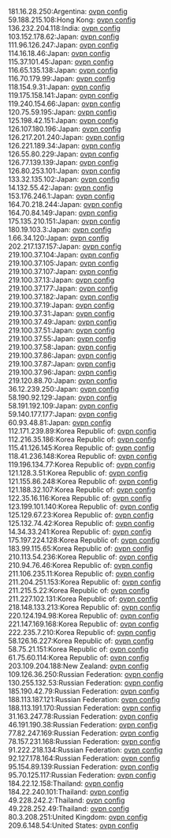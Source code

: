 181.16.28.250:Argentina: [ovpn config](vpn/181_16_28_250.ovpn)  
59.188.215.108:Hong Kong: [ovpn config](vpn/59_188_215_108.ovpn)  
136.232.204.118:India: [ovpn config](vpn/136_232_204_118.ovpn)  
103.152.178.62:Japan: [ovpn config](vpn/103_152_178_62.ovpn)  
111.96.126.247:Japan: [ovpn config](vpn/111_96_126_247.ovpn)  
114.16.18.46:Japan: [ovpn config](vpn/114_16_18_46.ovpn)  
115.37.101.45:Japan: [ovpn config](vpn/115_37_101_45.ovpn)  
116.65.135.138:Japan: [ovpn config](vpn/116_65_135_138.ovpn)  
116.70.179.99:Japan: [ovpn config](vpn/116_70_179_99.ovpn)  
118.154.9.31:Japan: [ovpn config](vpn/118_154_9_31.ovpn)  
119.175.158.141:Japan: [ovpn config](vpn/119_175_158_141.ovpn)  
119.240.154.66:Japan: [ovpn config](vpn/119_240_154_66.ovpn)  
120.75.59.195:Japan: [ovpn config](vpn/120_75_59_195.ovpn)  
125.198.42.151:Japan: [ovpn config](vpn/125_198_42_151.ovpn)  
126.107.180.196:Japan: [ovpn config](vpn/126_107_180_196.ovpn)  
126.217.201.240:Japan: [ovpn config](vpn/126_217_201_240.ovpn)  
126.221.189.34:Japan: [ovpn config](vpn/126_221_189_34.ovpn)  
126.55.80.229:Japan: [ovpn config](vpn/126_55_80_229.ovpn)  
126.77.139.139:Japan: [ovpn config](vpn/126_77_139_139.ovpn)  
126.80.253.101:Japan: [ovpn config](vpn/126_80_253_101.ovpn)  
133.32.135.102:Japan: [ovpn config](vpn/133_32_135_102.ovpn)  
14.132.55.42:Japan: [ovpn config](vpn/14_132_55_42.ovpn)  
153.176.246.1:Japan: [ovpn config](vpn/153_176_246_1.ovpn)  
164.70.218.244:Japan: [ovpn config](vpn/164_70_218_244.ovpn)  
164.70.84.149:Japan: [ovpn config](vpn/164_70_84_149.ovpn)  
175.135.210.151:Japan: [ovpn config](vpn/175_135_210_151.ovpn)  
180.19.103.3:Japan: [ovpn config](vpn/180_19_103_3.ovpn)  
1.66.34.120:Japan: [ovpn config](vpn/1_66_34_120.ovpn)  
202.217.137.157:Japan: [ovpn config](vpn/202_217_137_157.ovpn)  
219.100.37.104:Japan: [ovpn config](vpn/219_100_37_104.ovpn)  
219.100.37.105:Japan: [ovpn config](vpn/219_100_37_105.ovpn)  
219.100.37.107:Japan: [ovpn config](vpn/219_100_37_107.ovpn)  
219.100.37.13:Japan: [ovpn config](vpn/219_100_37_13.ovpn)  
219.100.37.177:Japan: [ovpn config](vpn/219_100_37_177.ovpn)  
219.100.37.182:Japan: [ovpn config](vpn/219_100_37_182.ovpn)  
219.100.37.19:Japan: [ovpn config](vpn/219_100_37_19.ovpn)  
219.100.37.31:Japan: [ovpn config](vpn/219_100_37_31.ovpn)  
219.100.37.49:Japan: [ovpn config](vpn/219_100_37_49.ovpn)  
219.100.37.51:Japan: [ovpn config](vpn/219_100_37_51.ovpn)  
219.100.37.55:Japan: [ovpn config](vpn/219_100_37_55.ovpn)  
219.100.37.58:Japan: [ovpn config](vpn/219_100_37_58.ovpn)  
219.100.37.86:Japan: [ovpn config](vpn/219_100_37_86.ovpn)  
219.100.37.87:Japan: [ovpn config](vpn/219_100_37_87.ovpn)  
219.100.37.96:Japan: [ovpn config](vpn/219_100_37_96.ovpn)  
219.120.88.70:Japan: [ovpn config](vpn/219_120_88_70.ovpn)  
36.12.239.250:Japan: [ovpn config](vpn/36_12_239_250.ovpn)  
58.190.92.129:Japan: [ovpn config](vpn/58_190_92_129.ovpn)  
58.191.192.109:Japan: [ovpn config](vpn/58_191_192_109.ovpn)  
59.140.177.177:Japan: [ovpn config](vpn/59_140_177_177.ovpn)  
60.93.48.81:Japan: [ovpn config](vpn/60_93_48_81.ovpn)  
112.171.239.89:Korea Republic of: [ovpn config](vpn/112_171_239_89.ovpn)  
112.216.35.186:Korea Republic of: [ovpn config](vpn/112_216_35_186.ovpn)  
115.41.126.145:Korea Republic of: [ovpn config](vpn/115_41_126_145.ovpn)  
118.41.236.148:Korea Republic of: [ovpn config](vpn/118_41_236_148.ovpn)  
119.196.134.77:Korea Republic of: [ovpn config](vpn/119_196_134_77.ovpn)  
121.128.3.51:Korea Republic of: [ovpn config](vpn/121_128_3_51.ovpn)  
121.155.86.248:Korea Republic of: [ovpn config](vpn/121_155_86_248.ovpn)  
121.188.32.107:Korea Republic of: [ovpn config](vpn/121_188_32_107.ovpn)  
122.35.16.116:Korea Republic of: [ovpn config](vpn/122_35_16_116.ovpn)  
123.199.101.140:Korea Republic of: [ovpn config](vpn/123_199_101_140.ovpn)  
125.129.67.23:Korea Republic of: [ovpn config](vpn/125_129_67_23.ovpn)  
125.132.74.42:Korea Republic of: [ovpn config](vpn/125_132_74_42.ovpn)  
14.34.33.241:Korea Republic of: [ovpn config](vpn/14_34_33_241.ovpn)  
175.197.224.128:Korea Republic of: [ovpn config](vpn/175_197_224_128.ovpn)  
183.99.115.65:Korea Republic of: [ovpn config](vpn/183_99_115_65.ovpn)  
210.113.54.236:Korea Republic of: [ovpn config](vpn/210_113_54_236.ovpn)  
210.94.76.46:Korea Republic of: [ovpn config](vpn/210_94_76_46.ovpn)  
211.106.235.11:Korea Republic of: [ovpn config](vpn/211_106_235_11.ovpn)  
211.204.251.153:Korea Republic of: [ovpn config](vpn/211_204_251_153.ovpn)  
211.215.5.22:Korea Republic of: [ovpn config](vpn/211_215_5_22.ovpn)  
211.227.102.131:Korea Republic of: [ovpn config](vpn/211_227_102_131.ovpn)  
218.148.133.213:Korea Republic of: [ovpn config](vpn/218_148_133_213.ovpn)  
220.124.194.98:Korea Republic of: [ovpn config](vpn/220_124_194_98.ovpn)  
221.147.169.168:Korea Republic of: [ovpn config](vpn/221_147_169_168.ovpn)  
222.235.7.210:Korea Republic of: [ovpn config](vpn/222_235_7_210.ovpn)  
58.126.16.227:Korea Republic of: [ovpn config](vpn/58_126_16_227.ovpn)  
58.75.21.151:Korea Republic of: [ovpn config](vpn/58_75_21_151.ovpn)  
61.75.60.114:Korea Republic of: [ovpn config](vpn/61_75_60_114.ovpn)  
203.109.204.188:New Zealand: [ovpn config](vpn/203_109_204_188.ovpn)  
109.126.36.250:Russian Federation: [ovpn config](vpn/109_126_36_250.ovpn)  
130.255.132.53:Russian Federation: [ovpn config](vpn/130_255_132_53.ovpn)  
185.190.42.79:Russian Federation: [ovpn config](vpn/185_190_42_79.ovpn)  
188.113.187.121:Russian Federation: [ovpn config](vpn/188_113_187_121.ovpn)  
188.113.191.170:Russian Federation: [ovpn config](vpn/188_113_191_170.ovpn)  
31.163.247.78:Russian Federation: [ovpn config](vpn/31_163_247_78.ovpn)  
46.191.190.38:Russian Federation: [ovpn config](vpn/46_191_190_38.ovpn)  
77.82.247.169:Russian Federation: [ovpn config](vpn/77_82_247_169.ovpn)  
78.157.231.168:Russian Federation: [ovpn config](vpn/78_157_231_168.ovpn)  
91.222.218.134:Russian Federation: [ovpn config](vpn/91_222_218_134.ovpn)  
92.127.178.164:Russian Federation: [ovpn config](vpn/92_127_178_164.ovpn)  
95.154.89.139:Russian Federation: [ovpn config](vpn/95_154_89_139.ovpn)  
95.70.125.117:Russian Federation: [ovpn config](vpn/95_70_125_117.ovpn)  
184.22.12.158:Thailand: [ovpn config](vpn/184_22_12_158.ovpn)  
184.22.240.101:Thailand: [ovpn config](vpn/184_22_240_101.ovpn)  
49.228.242.2:Thailand: [ovpn config](vpn/49_228_242_2.ovpn)  
49.228.252.49:Thailand: [ovpn config](vpn/49_228_252_49.ovpn)  
80.3.208.251:United Kingdom: [ovpn config](vpn/80_3_208_251.ovpn)  
209.6.148.54:United States: [ovpn config](vpn/209_6_148_54.ovpn)  
